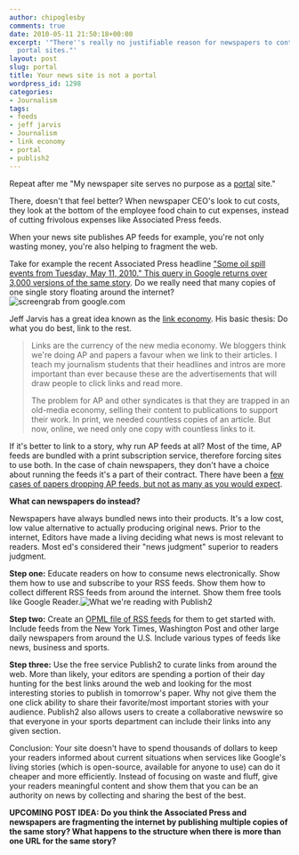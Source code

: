 ```yaml
---
author: chipoglesby
comments: true
date: 2010-05-11 21:50:18+00:00
excerpt: '"There''s really no justifiable reason for newspapers to continue on as
  portal sites."'
layout: post
slug: portal
title: Your news site is not a portal
wordpress_id: 1298
categories:
- Journalism
tags:
- feeds
- jeff jarvis
- Journalism
- link economy
- portal
- publish2
---
```


Repeat after me "My newspaper site serves no purpose as a [portal](http://en.wikipedia.org/wiki/Web_portal) site."

There, doesn't that feel better? When newspaper CEO's look to cut costs, they look at the bottom of the employee food chain to cut expenses, instead of cutting frivolous expenses like Associated Press feeds.

When your news site publishes AP feeds for example, you're not only wasting money, you're also helping to fragment the web. 

Take for example the recent Associated Press headline ["Some oil spill events from Tuesday, May 11, 2010." This query in Google returns over 3,000 versions of the same story](http://www.google.com/#hl=en&source=hp&q=%22Some+oil+spill+events+from+Tuesday%2C+May+11%2C+2010%22&btnG=Google+Search&aq=f&aqi=&aql=&oq=%22Some+oil+spill+events+from+Tuesday%2C+May+11%2C+2010%22&gs_rfai=&fp=56fa4ceda65d5bbf). Do we really need that many copies of one single story floating around the internet?
![screengrab from google.com](https://storage.googleapis.com/www.chipoglesby.com/googleoil.jpg)

Jeff Jarvis has a great idea known as the [link economy](http://www.guardian.co.uk/media/2008/jun/30/digitalmedia). His basic thesis: Do what you do best, link to the rest.


<blockquote>Links are the currency of the new media economy. We bloggers think we're doing AP and papers a favour when we link to their articles. I teach my journalism students that their headlines and intros are more important than ever because these are the advertisements that will draw people to click links and read more.

The problem for AP and other syndicates is that they are trapped in an old-media economy, selling their content to publications to support their work. In print, we needed countless copies of an article. But now, online, we need only one copy with countless links to it. </blockquote>



If it's better to link to a story, why run AP feeds at all? Most of the time, AP feeds are bundled with a print subscription service, therefore forcing sites to use both. In the case of chain newspapers, they don't have a choice about running the feeds it's a part of their contract. There have been a [few cases of papers dropping AP feeds, but not as many as you would expect](http://www.niemanlab.org/2009/03/how-one-newspaper-is-adjusting-to-life-without-the-associated-press/). 

**What can newspapers do instead?**

Newspapers have always bundled news into their products. It's a low cost, low value alternative to actually producing original news. Prior to the internet, Editors have made a living deciding what news is most relevant to readers. Most ed's considered their "news judgment" superior to readers judgment.  

**Step one:** Educate readers on how to consume news electronically. Show them how to use and subscribe to your RSS feeds. Show them how to collect different RSS feeds from around the internet. Show them free tools like Google Reader.![What we're reading with Publish2](https://storage.googleapis.com/www.chipoglesby.com/publish2.jpg)

**Step two:** Create an [OPML file of RSS feeds](http://en.wikipedia.org/wiki/OPML) for them to get started with. Include feeds from the New York Times, Washington Post and other large daily newspapers from around the U.S. Include various types of feeds like news, business and sports.

**Step three:** Use the free service Publish2 to curate links from around the web. More than likely, your editors are spending a portion of their day hunting for the best links around the web and looking for the most interesting stories to publish in tomorrow's paper. Why not give them the one click ability to share their favorite/most important stories with your audience. Publish2 also allows users to create a collaborative newswire so that everyone in your sports department can include their links into any given section.

Conclusion: Your site doesn't have to spend thousands of dollars to keep your readers informed about current situations when services like Google's living stories (which is open-source, available for anyone to use) can do it cheaper and more efficiently. Instead of focusing on waste and fluff, give your readers meaningful content and show them that you can be an authority on news by collecting and sharing the best of the best.

**UPCOMING POST IDEA: Do you think the Associated Press and newspapers are fragmenting the internet by publishing multiple copies of the same story? What happens to the structure when there is more than one URL for the same story?**
